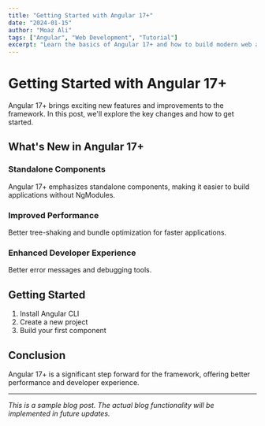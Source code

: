 ```yaml
---
title: "Getting Started with Angular 17+"
date: "2024-01-15"
author: "Moaz Ali"
tags: ["Angular", "Web Development", "Tutorial"]
excerpt: "Learn the basics of Angular 17+ and how to build modern web applications with this powerful framework."
---
```


# Getting Started with Angular 17+

Angular 17+ brings exciting new features and improvements to the framework. In this post, we'll explore the key changes and how to get started.

## What's New in Angular 17+

### Standalone Components
Angular 17+ emphasizes standalone components, making it easier to build applications without NgModules.

### Improved Performance
Better tree-shaking and bundle optimization for faster applications.

### Enhanced Developer Experience
Better error messages and debugging tools.

## Getting Started

1. Install Angular CLI
2. Create a new project
3. Build your first component

## Conclusion

Angular 17+ is a significant step forward for the framework, offering better performance and developer experience.

---

*This is a sample blog post. The actual blog functionality will be implemented in future updates.*
